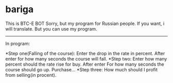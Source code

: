 # bariga
This is BTC-E BOT
Sorry, but my program for Russian people. If you want, i will translate.
But you can use my program. 
***
In program:

*Step one(Falling of the course): Enter the drop in the rate in percent. After enter for how many seconds the course will fall.
*Step two: Enter how many percent should the rate rise for buy. After enter For how many seconds the course should go up. Purchase...
*Step three: How much should I profit from selling(in procent).
